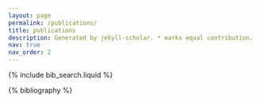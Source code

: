 ```yaml
---
layout: page
permalink: /publications/
title: publications
description: Generated by jekyll-scholar. * marks equal contribution.
nav: true
nav_order: 2
---
```


<!-- _pages/publications.md -->

<!-- Bibsearch Feature -->

{% include bib_search.liquid %}

<div class="publications">

{% bibliography %}

</div>
